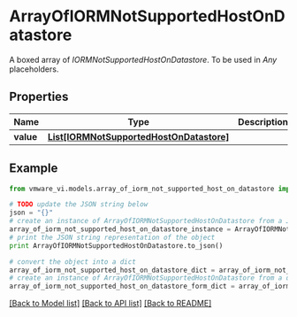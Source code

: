 # ArrayOfIORMNotSupportedHostOnDatastore

A boxed array of *IORMNotSupportedHostOnDatastore*. To be used in *Any* placeholders. 

## Properties
Name | Type | Description | Notes
------------ | ------------- | ------------- | -------------
**value** | [**List[IORMNotSupportedHostOnDatastore]**](IORMNotSupportedHostOnDatastore.md) |  | 

## Example

```python
from vmware_vi.models.array_of_iorm_not_supported_host_on_datastore import ArrayOfIORMNotSupportedHostOnDatastore

# TODO update the JSON string below
json = "{}"
# create an instance of ArrayOfIORMNotSupportedHostOnDatastore from a JSON string
array_of_iorm_not_supported_host_on_datastore_instance = ArrayOfIORMNotSupportedHostOnDatastore.from_json(json)
# print the JSON string representation of the object
print ArrayOfIORMNotSupportedHostOnDatastore.to_json()

# convert the object into a dict
array_of_iorm_not_supported_host_on_datastore_dict = array_of_iorm_not_supported_host_on_datastore_instance.to_dict()
# create an instance of ArrayOfIORMNotSupportedHostOnDatastore from a dict
array_of_iorm_not_supported_host_on_datastore_form_dict = array_of_iorm_not_supported_host_on_datastore.from_dict(array_of_iorm_not_supported_host_on_datastore_dict)
```
[[Back to Model list]](../README.md#documentation-for-models) [[Back to API list]](../README.md#documentation-for-api-endpoints) [[Back to README]](../README.md)


